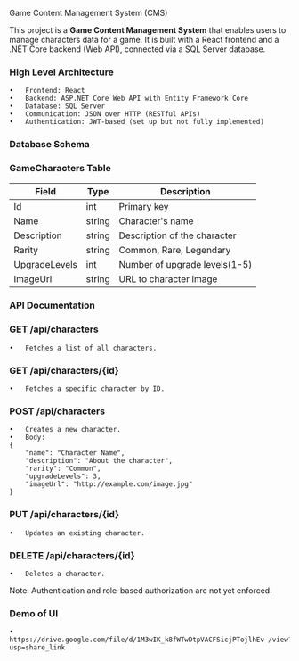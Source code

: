 Game Content Management System (CMS)

This project is a **Game Content Management System** that enables users to manage characters data for a game. It is built with a React frontend and a .NET Core backend (Web API), connected via a SQL Server database.

### High Level Architecture
	•	Frontend: React 
	•	Backend: ASP.NET Core Web API with Entity Framework Core
	•	Database: SQL Server
	•	Communication: JSON over HTTP (RESTful APIs)
	•	Authentication: JWT-based (set up but not fully implemented)

### Database Schema

### GameCharacters Table
| Field          | Type        | Description                   |
|----------------|-------------|-------------------------------|
| Id             | int         | Primary key                   |
| Name           | string      | Character's name              |
| Description    | string      | Description of the character  |
| Rarity         | string      |  Common, Rare, Legendary      |
| UpgradeLevels  | int         | Number of upgrade levels(1-5) |
| ImageUrl       | string      | URL to character image        |


### API Documentation

### GET /api/characters
	•	Fetches a list of all characters.

### GET /api/characters/{id}
	•	Fetches a specific character by ID.

### POST /api/characters
	•	Creates a new character.
	•	Body:
    {
        "name": "Character Name",
        "description": "About the character",
        "rarity": "Common",
        "upgradeLevels": 3,
        "imageUrl": "http://example.com/image.jpg"
    }
### PUT /api/characters/{id}
	•	Updates an existing character.

### DELETE /api/characters/{id}
	•	Deletes a character.

Note: Authentication and role-based authorization are not yet enforced.

### Demo of UI
	•	https://drive.google.com/file/d/1M3wIK_k8fWTwDtpVACFSicjPTojlhEv-/view?usp=share_link


